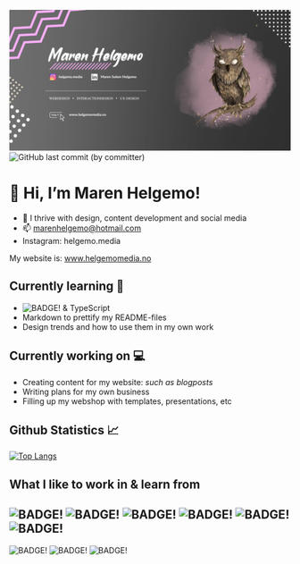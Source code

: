 ![HEADER!](img/githubheader.png)
![GitHub last commit (by committer)](https://img.shields.io/github/last-commit/marenhelgemo/Marenhelgemo?color=purple&logo=github&style=plastic)
# 👋 Hi, I’m Maren Helgemo! 
- 👀 I thrive with design, content development and social media
- 📫 marenhelgemo@hotmail.com
- Instagram: helgemo.media

My website is: www.helgemomedia.no

## Currently learning :blossom:
- ![BADGE!](https://img.shields.io/badge/Angular-DD0031?style=for-the-badge&logo=angular&logoColor=white) & TypeScript
- Markdown to prettify my README-files
- Design trends and how to use them in my own work

## Currently working on :computer:
- Creating content for my website: *such as blogposts*
- Writing plans for my own business
- Filling up my webshop with templates, presentations, etc

## Github Statistics :chart_with_upwards_trend:
[![Top Langs](https://github-readme-stats.vercel.app/api/top-langs/?username=marenhelgemo&layout=compact)](https://github.com/marenhelgemo)

## What I like to work in & learn from 
![BADGE!](https://img.shields.io/badge/Adobe%20InDesign-FF3366?style=for-the-badge&logo=Adobe%20InDesign&logoColor=white)
![BADGE!](https://img.shields.io/badge/Adobe%20Premiere%20Pro-9999FF?style=for-the-badge&logo=Adobe%20Premiere%20Pro&logoColor=white)
![BADGE!](https://img.shields.io/badge/Adobe%20XD-470137?style=for-the-badge&logo=Adobe%20XD&logoColor=#FF61F6)
![BADGE!](https://img.shields.io/badge/Canva-%2300C4CC.svg?&style=for-the-badge&logo=Canva&logoColor=white)
![BADGE!](https://img.shields.io/badge/Figma-F24E1E?style=for-the-badge&logo=figma&logoColor=white)
![BADGE!](https://img.shields.io/badge/Adobe%20Illustrator-FF9A00?style=for-the-badge&logo=adobe%20illustrator&logoColor=white)
---
![BADGE!](https://img.shields.io/badge/Codecademy-FFF0E5?style=for-the-badge&logo=codecademy&logoColor=303347)
![BADGE!](https://img.shields.io/badge/MDN_Web_Docs-black?style=for-the-badge&logo=mdnwebdocs&logoColor=white)
![BADGE!](https://img.shields.io/badge/Udemy-EC5252?style=for-the-badge&logo=Udemy&logoColor=white)